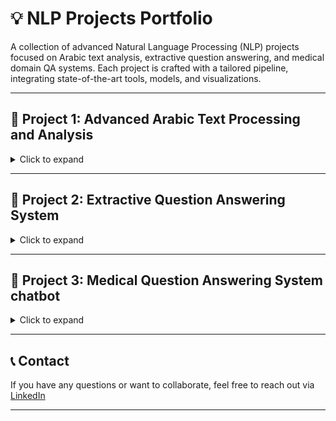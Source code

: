 # 💡 NLP Projects Portfolio

A collection of advanced Natural Language Processing (NLP) projects focused on Arabic text analysis, extractive question answering, and medical domain QA systems. Each project is crafted with a tailored pipeline, integrating state-of-the-art tools, models, and visualizations.

---

## 📘 Project 1: Advanced Arabic Text Processing and Analysis

<details>
<summary>Click to expand</summary>

### 📝 Summary
A comprehensive Arabic NLP pipeline with specialized tools for preprocessing, stopword filtering, NER, and topic modeling using TF-IDF and LDA. Designed for dialect-aware Arabic language applications.

### 🔧 Features

#### 📦 Library Setup
- `farasapy` for Arabic segmentation, stemming, tagging, and NER
- `bertopic` for topic modeling
- `arabic-stopwords` and custom dialectal stopwords
- Visualization tools (matplotlib, seaborn, pyvis)

#### 🧹 Text Processing Functions
- `segment()`: Tokenize using `FarasaSegmenter`
- `stem()`: Apply `FarasaStemmer`
- `tag()`: POS tagging via `FarasaPOSTagger`
- `recognize()`: Named entity recognition
- `removeStopWords()`: Eliminate common/EGY stopwords
- `removeNonArabic()`: Filter non-Arabic content
- `process_text()`: Full pipeline for cleaned, rich-text input

#### 🚫 Stopwords Management
- Standard Arabic stopwords
- Egyptian dialect expressions
- Fillers, pronouns, and particles

#### 🧪 Data Processing Pipeline
- YouTube text extraction
- File-wise named entity extraction
- Batch processing of raw Arabic data

#### 📊 Advanced Analysis Components
- **TF-IDF Scoring**: Weighted term importance with visual charts
- **Vector Space Model**: Document retrieval using cosine similarity
- **Topic Modeling**:
  - Standard LDA
  - NER-only & NER-boosted LDA
  - Combined frequent word & NER topic modeling
- **Visualizations**:
  - Word relation graphs
  - TF-IDF bar charts
  - Topic distribution in Arabic (with proper font support)

</details>

---

## 📗 Project 2: Extractive Question Answering System

<details>
<summary>Click to expand</summary>

### 📝 Summary
A SQuAD-style QA pipeline using a GRU-based neural network with GloVe embeddings and SpaCy-enhanced heuristics for fine-grained answer extraction.

### 🔧 Features

#### 🧼 Tokenization & Preprocessing
- BERT tokenizer for question/context
- Character-token span mapping
- Answer span alignment with verification

#### 📊 Dataset Management
- SQuAD format parsing and validation
- Visual stats: context length, question types
- Vocabulary building

#### 🧠 Model Architecture
- Bidirectional GRU model (ExtractiveQARNN)
- Pre-trained GloVe (300d) embeddings
- Independent start/end position heads

#### 📍 Advanced Answer Extraction
- Softmax span scoring
- SpaCy-based linguistic heuristics:
  - "Who" → PERSON entities
  - "How much/many" → NUM entities
  - "When" → DATE/TIME detection
  - "What happened" → Verb phrase identification

#### 🏋️ Training Pipeline
- Metrics: Loss, Exact Match, F1 score
- Early stopping & validation monitoring
- Training visualization

#### 🔎 Inference System
- Token-to-char mapping
- Visual answer comparison (true vs. predicted)

</details>

---

## 📕 Project 3: Medical Question Answering System chatbot

<details>
<summary>Click to expand</summary>

### 📝 Summary
A medical QA pipeline using transformer-based models fine-tuned on the MedQuad dataset, with integration of RAG and dynamic document retrieval for better coverage and factual grounding.

### 🧪 Experiment 1: Qwen2-0.5B Fine-tuning
- Model: Qwen2-0.5B + LoRA + 4-bit quantization
- Dataset: MedQuad (custom format for CLM)
- Training: 2 epochs, BLEU/ROUGE evaluation
- Visualization: BLEU & ROUGE score tracking
- Sample prediction testing

#### 🤖 Chatbot Interface (Qwen2)
- LangChain-based
- LoRA model loading
- Context buffer memory
- Live medical QA responses

---

### 🧪 Experiment 2: Flan-T5-Small Fine-tuning
- Model: Flan-T5-Small
- Dataset: MedQuad
- Includes question type classification
- Selective layer freezing for performance
- Training metrics & model archiving

#### 🤖 Chatbot Interface (Flan-T5)
- Beam search for answer generation
- Heuristic classification for question types
- Persistent conversation context

---

### 🔍 Retrieval-Augmented Generation (RAG)
- FAISS vector database of MedQuad
- Wikipedia retrieval for OOD questions
- Semantically matches user input
- Sources shown for attribution and reliability

</details>

---

## 📞 Contact

If you have any questions or want to collaborate, feel free to reach out via [LinkedIn](https://www.linkedin.com/in/sohaila-hakeem-819801221/)

---
